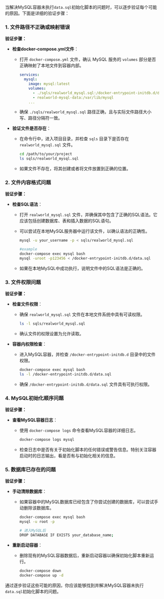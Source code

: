 当解决MySQL容器未执行`data.sql`初始化脚本的问题时，可以逐步验证每个可能的原因。下面是详细的验证步骤：

### 1. 文件路径不正确或映射错误

**验证步骤：**

- **检查docker-compose.yml文件**：
    - 打开 `docker-compose.yml` 文件，确认 MySQL 服务的 `volumes` 部分是否正确映射了本地文件到容器内部。

      ```yaml
      services:
        mysql:
          image: mysql:latest
          volumes:
            - ./sqls/realworld_mysql.sql:/docker-entrypoint-initdb.d/data.sql
            - realworld-mysql-data:/var/lib/mysql
          ...
      ```

    - 确保 `./sqls/realworld_mysql.sql` 路径正确，且与实际文件路径大小写、路径分隔符一致。

- **验证文件是否存在**：
    - 在命令行中，进入项目目录，并检查 `sqls` 目录下是否存在 `realworld_mysql.sql` 文件。

      ```bash
      cd /path/to/your/project
      ls sqls/realworld_mysql.sql
      ```

    - 如果文件不存在，将其创建或者将文件放置到正确的位置。

### 2. 文件内容格式问题

**验证步骤：**

- **检查SQL语法**：
    - 打开 `realworld_mysql.sql` 文件，并确保其中包含了正确的SQL语法。它应该包括创建数据库、表和插入数据的SQL语句。
    - 可以尝试在本地MySQL服务器中运行该文件，以确认语法的正确性。

      ```bash
      mysql -u your_username -p < sqls/realworld_mysql.sql
      ```
      ```bash
      #example
      docker-compose exec mysql bash
      mysql -uroot -p123456 < /docker-entrypoint-initdb.d/data.sql
      ```

    - 如果在本地MySQL中成功执行，说明文件中的SQL语法是正确的。

### 3. 文件权限问题

**验证步骤：**

- **检查文件权限**：
    - 确保 `realworld_mysql.sql` 文件在本地文件系统中具有可读权限。

      ```bash
      ls -l sqls/realworld_mysql.sql
      ```

    - 确认文件的权限设置为允许读取。

- **容器内权限检查**：
    - 进入MySQL容器，并检查 `/docker-entrypoint-initdb.d` 目录中的文件权限。

      ```bash
      docker-compose exec mysql bash
      ls -l /docker-entrypoint-initdb.d/data.sql
      ```

    - 确保 `/docker-entrypoint-initdb.d/data.sql` 文件具有可执行权限。

### 4. MySQL初始化顺序问题

**验证步骤：**

- **查看MySQL容器日志**：
    - 使用 `docker-compose logs` 命令查看MySQL容器的详细日志。

      ```bash
      docker-compose logs mysql
      ```

    - 检查日志中是否有关于初始化脚本的任何错误或警告信息。特别关注容器启动时的日志输出，看是否有与初始化相关的信息。

### 5. 数据库已存在的问题

**验证步骤：**

- **手动清除数据库**：
    - 如果容器中的MySQL数据库已经包含了你尝试创建的数据库，可以尝试手动删除该数据库。

      ```bash
      docker-compose exec mysql bash
      mysql -u root -p
      
      # 进入MySQL后
      DROP DATABASE IF EXISTS your_database_name;
      ```

- **重新启动容器**：
    - 删除现有的MySQL容器数据后，重新启动容器以确保初始化脚本重新运行。

      ```bash
      docker-compose down
      docker-compose up -d
      ```

通过逐步验证这些可能的原因，你应该能够找到并解决MySQL容器未执行`data.sql`初始化脚本的问题。